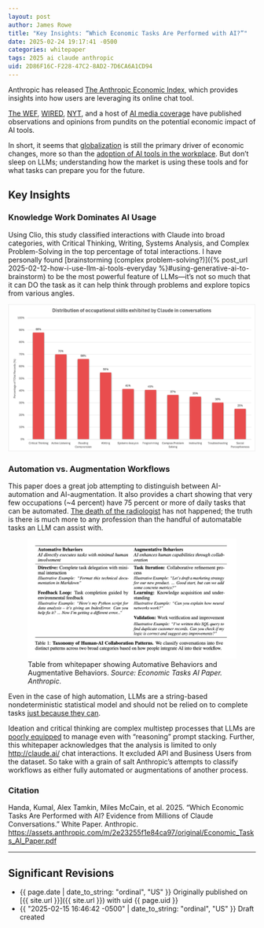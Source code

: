 ```yaml
---
layout: post
author: James Rowe
title: "Key Insights: “Which Economic Tasks Are Performed with AI?”"
date: 2025-02-24 19:17:41 -0500
categories: whitepaper
tags: 2025 ai claude anthropic
uid: 2D86F16C-F228-47C2-8AD2-7D6CA6A1CD94
---
```


Anthropic has released [The Anthropic Economic Index](https://www.anthropic.com/news/the-anthropic-economic-index), which provides insights into how users are leveraging its online chat tool.

[The WEF](https://www3.weforum.org/docs/WEF_Jobs_of_Tomorrow_Generative_AI_2023.pdf), [WIRED](https://www.wired.com/story/ai-impact-on-work-mary-daly-interview/), [NYT](https://www.nytimes.com/2023/06/10/business/ai-jobs-work.html), and a host of [AI media coverage](https://www.sciencedirect.com/science/article/abs/pii/S0736585320300927) have published observations and opinions from pundits on the potential economic impact of AI tools.

In short, it seems that [globalization](https://www.jstor.org/stable/2601301) is still the primary driver of economic changes, more so than the [adoption of AI tools in the workplace](https://www.mckinsey.com/capabilities/mckinsey-digital/our-insights/superagency-in-the-workplace-empowering-people-to-unlock-ais-full-potential-at-work). But don’t sleep on LLMs; understanding how the market is using these tools and for what tasks can prepare you for the future.

## Key Insights

### Knowledge Work Dominates AI Usage

Using Clio, this study classified interactions with Claude into broad categories, with Critical Thinking, Writing, Systems Analysis, and Complex Problem-Solving in the top percentage of total interactions. I have personally found [brainstorming (complex problem-solving?)]({% post_url 2025-02-12-how-i-use-llm-ai-tools-everyday %}#using-generative-ai-to-brainstorm) to be the most powerful feature of LLMs—it’s not so much that it can DO the task as it can help think through problems and explore topics from various angles.

<img src="/assets/posts-images/anthropic-claude-economic-chart-top-ten.png" alt="Chart showing top ten economic tasks performed with Claude according to Anthropic Economic Index" class="center-img img-stylish"/>

### Automation vs. Augmentation Workflows

This paper does a great job attempting to distinguish between AI-automation and AI-augmentation. It also provides a chart showing that very few occupations (~4 percent) have 75 percent or more of daily tasks that can be automated. [The death of the radiologist](https://newrepublic.com/article/187203/ai-radiology-geoffrey-hinton-nobel-prediction) has not happened; the truth is there is much more to any profession than the handful of automatable tasks an LLM can assist with.
 
<figure>
    <img src="/assets/posts-images/2025-02-15-how-i-use-llm-ai-tools-everyday/anthropic-study.png" alt="automative behaviors vs. augmentative behaviors">
    <figcaption>
        Table from whitepaper showing Automative Behaviors and Augmentative Behaviors. <cite>Source: Economic Tasks AI Paper. Anthropic.</cite>
    </figcaption>
</figure>

Even in the case of high automation, LLMs are a string-based nondeterministic statistical model and should not be relied on to complete tasks [just because they can](https://samim.io/p/2022-01-24-a-computer-can-never-be-held-accountable-an-ibm-slid/). 
 
Ideation and critical thinking are complex multistep processes that LLMs are [poorly equipped](https://www.quantamagazine.org/chatbot-software-begins-to-face-fundamental-limitations-20250131/) to manage even with “reasoning” prompt stacking. Further, this whitepaper acknowledges that the analysis is limited to only <http://claude.ai/> chat interactions. It excluded API and Business Users from the dataset. So take with a grain of salt Anthropic’s attempts to classify workflows as either fully automated or augmentations of another process.

### Citation

Handa, Kumal, Alex Tamkin, Miles McCain, et al. 2025. “Which Economic Tasks Are Performed with AI? Evidence from Millions of Claude Conversations.” White Paper. Anthropic. <https://assets.anthropic.com/m/2e23255f1e84ca97/original/Economic_Tasks_AI_Paper.pdf>

---

## Significant Revisions

- {{ page.date | date_to_string: "ordinal", "US" }} Originally published on [{{ site.url }}]({{ site.url }}) with uid {{ page.uid }}
- {{ "2025-02-15 16:46:42 -0500" | date_to_string: "ordinal", "US" }} Draft created